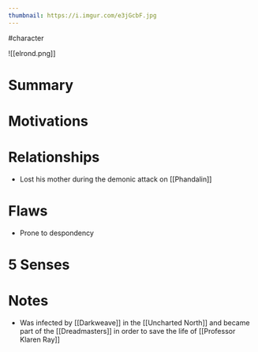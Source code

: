 ```yaml
---
thumbnail: https://i.imgur.com/e3jGcbF.jpg
---
```


#character

![[elrond.png]]

# Summary
# Motivations
# Relationships
- Lost his mother during the demonic attack on [[Phandalin]]

# Flaws
- Prone to despondency

# 5 Senses
# Notes
- Was infected by [[Darkweave]] in the [[Uncharted North]] and became part of the [[Dreadmasters]] in order to save the life of [[Professor Klaren Ray]]
